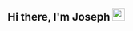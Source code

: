 ## Hi there, I'm Joseph <img src="https://media.giphy.com/media/hvRJCLFzcasrR4ia7z/giphy.gif" width="25">


